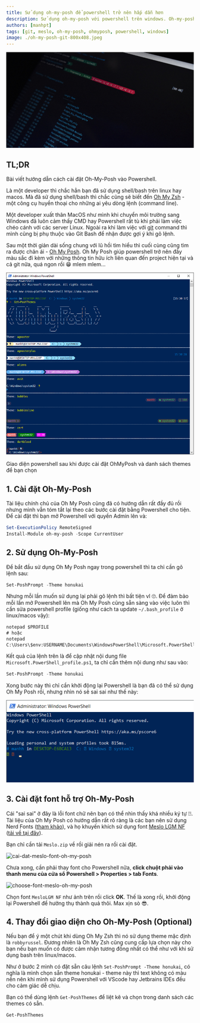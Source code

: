 ```yaml
---
title: Sử dụng oh-my-posh để powershell trở nên hấp dẫn hơn
description: Sử dụng oh-my-posh với powershell trên windows. Oh-my-posh cải thiện giao diện powershell và có thể tích hợp vào các IDE khác nhau.
authors: [manhpt]
tags: [git, meslo, oh-my-posh, ohmyposh, powershell, windows]
image: ./oh-my-posh-git-800x408.jpeg
---
```


![](./oh-my-posh-git-800x408.jpeg)

## TL;DR

Bài viết hướng dẫn cách cài đặt Oh-My-Posh vào Powershell.

Là một developer thì chắc hẳn bạn đã sử dụng shell/bash trên linux hay macos. Mà đã sử dụng shell/bash thì chắc cũng sẽ biết đến [Oh My Zsh](https://ohmyz.sh/) - một công cụ huyền thoại cho những ai yêu dòng lệnh (command line).

Một developer xuất thân MacOS như mình khi chuyển môi trường sang Windows đã luôn cảm thấy CMD hay Powershell rất tù khi phải làm việc chéo cánh với các server Linux. Ngoài ra khi làm việc với [git](https://manhpt.com/tag/git/) command thì mình cũng bị phụ thuộc vào Git Bash để nhận được gợi ý khi gõ lệnh.

Sau một thời giản dài sống chung với lũ hồi tìm hiểu thì cuối cùng cũng tìm ra được chân ái - [Oh My Posh](https://ohmyposh.dev/). Oh My Posh giúp powershell trở nên đầy màu sắc đi kèm với những thông tin hữu ích liên quan đến project hiện tại và cả git nữa, quá ngon rồi 😁 mlem mlem...

![powershell-ohmyposh-screenshot](./power-shell-2021-03-30.png)

Giao diện powershell sau khi được cài đặt OhMyPosh và danh sách themes để bạn chọn

## 1. Cài đặt Oh-My-Posh

Tài liệu chính chủ của Oh My Posh cũng đã có hướng dẫn rất đầy đủ rồi nhưng mình vẫn tóm tắt lại theo các bước cài đặt bằng Powershell cho tiện. Để cài đặt thì bạn mở Powershell với quyền Admin lên và:

```powershell
Set-ExecutionPolicy RemoteSigned
Install-Module oh-my-posh -Scope CurrentUser
```

## 2. Sử dụng Oh-My-Posh

Để bắt đầu sử dụng Oh My Posh ngay trong powershell thì ta chỉ cần gõ lệnh sau:

```powershell
Set-PoshPrompt -Theme honukai
```

Nhưng mỗi lần muốn sử dụng lại phải gõ lệnh thì bất tiện vl 🙄. Để đảm bảo mỗi lần mở Powershell lên mà Oh My Posh cũng sẵn sàng vào việc luôn thì cần sửa powershell profile (giống như cách ta update `~/.bash_profile` ở linux/macos vậy):

```powershel
notepad $PROFILE
# hoặc
notepad C:\Users\$env:USERNAME\Documents\WindowsPowerShell\Microsoft.PowerShell_profile.ps1
```

Kết quả của lệnh trên là để cập nhật nội dung file `Microsoft.PowerShell_profile.ps1`, ta chỉ cần thêm nội dung như sau vào:

```powershell
Set-PoshPrompt -Theme honukai
```

Xong bước này thì chỉ cần khởi động lại Powershell là bạn đã có thể sử dụng Oh My Posh rồi, nhưng nhìn nó sẽ sai sai như thế này:

![oh-my-posh-with-out-nerd-fonts](./powershell-missing-font-2021-03-30-2.png)

## 3. Cài đặt font hỗ trợ Oh-My-Posh

Cái "sai sai" ở đây là lỗi font chữ nên bạn có thể nhìn thấy khá nhiều ký tự ⍰. Tài liệu của Oh My Posh có hướng dẫn rất rõ ràng là các bạn nên sử dụng Nerd Fonts ([tham khảo](https://ohmyposh.dev/docs/fonts#nerd-fonts)), và họ khuyến khích sử dụng font [Meslo LGM NF](https://ohmyposh.dev/docs/config-fonts#nerd-fonts) ([tải về tại đây](https://ohmyposh.dev/docs/config-fonts#nerd-fonts)).

Bạn chỉ cần tải `Meslo.zip` về rồi giải nén ra rồi cài đặt.

![cai-dat-meslo-font-oh-my-posh](https://s3.ap-southeast-1.amazonaws.com/manhpt.com/2021/03/Screenshot-2021-03-30-212124.png)

Chưa xong, cần phải thay font cho Powershell nữa, **click chuột phải vào thanh menu của cửa sổ Powershell > Properties > tab Fonts**.

![choose-font-meslo-oh-my-posh](https://s3.ap-southeast-1.amazonaws.com/manhpt.com/2021/03/2021-03-30-4.png)

Chọn font `MesloLGM NF` như ảnh trên rồi click **OK**. Thế là xong rồi, khởi động lại Powershell để hưởng thụ thành quả thôi. Max xịn sò 😎.

## 4. Thay đổi giao diện cho Oh-My-Posh (Optional)

Nếu bạn để ý một chút khi dùng Oh My Zsh thì nó sử dụng theme mặc định là `robbyrussel`. Đương nhiên là Oh My Zsh cũng cung cấp lựa chọn này cho bạn nếu bạn muốn có được cảm nhận tương đồng nhất có thể như với khi sử dụng bash trên linux/macos.

Như ở bước 2 mình có đặt sẵn câu lệnh `Set-PoshPrompt -Theme honukai`, có nghĩa là mình chọn sẵn theme honukai - theme này thì text không có màu nền nên khi mình sử dụng Powershell với VScode hay Jetbrains IDEs đều cho cảm giác dễ chịu.

Bạn có thể dùng lệnh `Get-PoshThemes` để liệt kê và chọn trong danh sách các themes có sẵn.

```powershell
Get-PoshThemes
```
